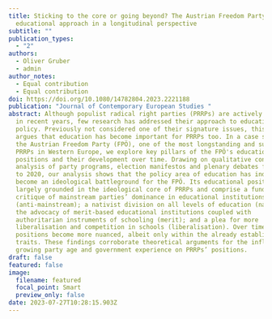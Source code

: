 ```yaml
---
title: Sticking to the core or going beyond? The Austrian Freedom Party ́s
  educational approach in a longitudinal perspective
subtitle: ""
publication_types:
  - "2"
authors:
  - Oliver Gruber
  - admin
author_notes:
  - Equal contribution
  - Equal contribution
doi: https://doi.org/10.1080/14782804.2023.2221188
publication: "Journal of Contemporary European Studies "
abstract: Although populist radical right parties (PRRPs) are actively studied
  in recent years, few research has addressed their approach to education
  policy. Previously not considered one of their signature issues, this paper
  argues that education has become important for PRRPs too. In a case study of
  the Austrian Freedom Party (FPÖ), one of the most longstanding and successful
  PRRPs in Western Europe, we explore key pillars of the FPÖ's educational
  positions and their development over time. Drawing on qualitative content
  analysis of party programs, election manifestos and plenary debates from 1990
  to 2020, our analysis shows that the policy area of education has indeed
  become an ideological battleground for the FPÖ. Its educational positions are
  largely grounded in the ideological core of PRRPs and comprise a fundamental
  critique of mainstream parties’ dominance in educational institutions
  (anti-mainstream); a nativist division on all levels of education (nativism);
  the advocacy of merit-based educational institutions coupled with
  authoritarian instruments of schooling (merit); and a plea for more
  liberalisation and competition in schools (liberalisation). Over time,
  positions become more nuanced, albeit only within the already established
  traits. These findings corroborate theoretical arguments for the influence of
  growing party age and government experience on PRRPs’ positions.
draft: false
featured: false
image:
  filename: featured
  focal_point: Smart
  preview_only: false
date: 2023-07-27T10:28:15.903Z
---
```

